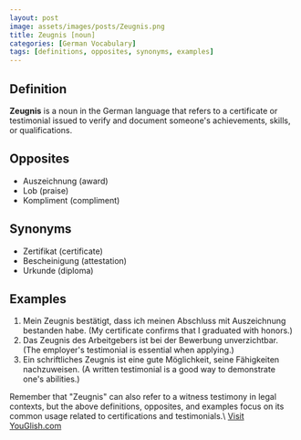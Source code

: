 ```yaml
---
layout: post
image: assets/images/posts/Zeugnis.png
title: Zeugnis [noun]
categories: [German Vocabulary]
tags: [definitions, opposites, synonyms, examples]
---
```


## Definition

**Zeugnis** is a noun in the German language that refers to a certificate or testimonial issued to verify and document someone's achievements, skills, or qualifications.

## Opposites

- Auszeichnung (award)
- Lob (praise)
- Kompliment (compliment)

## Synonyms

- Zertifikat (certificate)
- Bescheinigung (attestation)
- Urkunde (diploma)

## Examples

1. Mein Zeugnis bestätigt, dass ich meinen Abschluss mit Auszeichnung bestanden habe. (My certificate confirms that I graduated with honors.)
2. Das Zeugnis des Arbeitgebers ist bei der Bewerbung unverzichtbar. (The employer's testimonial is essential when applying.)
3. Ein schriftliches Zeugnis ist eine gute Möglichkeit, seine Fähigkeiten nachzuweisen. (A written testimonial is a good way to demonstrate one's abilities.)

Remember that "Zeugnis" can also refer to a witness testimony in legal contexts, but the above definitions, opposites, and examples focus on its common usage related to certifications and testimonials.\ <a id="yg-widget-0" class="youglish-widget" data-query="Zeugnis" data-lang="german" data-components="8412" data-auto-start="0" data-bkg-color="theme_light" data-title="How%20to%20pronounce%20Zeugnis%20in%20German"  rel="nofollow" href="https://youglish.com">Visit YouGlish.com</a><script async src="https://youglish.com/public/emb/widget.js" charset="utf-8"></script>